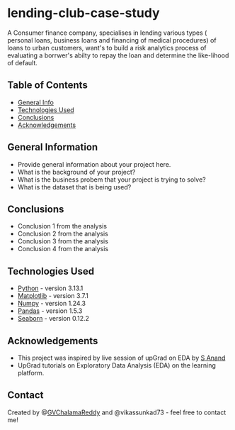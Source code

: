 # lending-club-case-study
A Consumer finance company, specialises in lending various types ( personal loans, business loans and financing of medical procedures) of loans to urban customers, want's to build a risk analytics process of evaluating a borrwer's abilty to repay the loan and determine the like-lihood of default.

## Table of Contents
* [General Info](#general-information)
* [Technologies Used](#technologies-used)
* [Conclusions](#conclusions)
* [Acknowledgements](#acknowledgements)

<!-- You can include any other section that is pertinent to your problem -->

## General Information
- Provide general information about your project here.
- What is the background of your project?
- What is the business probem that your project is trying to solve?
- What is the dataset that is being used?

<!-- You don't have to answer all the questions - just the ones relevant to your project. -->

## Conclusions
- Conclusion 1 from the analysis
- Conclusion 2 from the analysis
- Conclusion 3 from the analysis
- Conclusion 4 from the analysis

<!-- You don't have to answer all the questions - just the ones relevant to your project. -->


## Technologies Used
- [Python](https://www.python.org/) - version 3.13.1
- [Matplotlib](https://matplotlib.org/) - version 3.7.1
- [Numpy](https://numpy.org/) - version 1.24.3
- [Pandas](https://pandas.pydata.org/) - version 1.5.3
- [Seaborn](https://seaborn.pydata.org/) - version 0.12.2

<!-- As the libraries versions keep on changing, it is recommended to mention the version of library used in this project -->

## Acknowledgements
- This project was inspired by live session of upGrad on EDA by [S Anand](https://www.linkedin.com/in/sanand0/)
- UpGrad tutorials on Exploratory Data Analysis (EDA) on the learning platform.


## Contact
Created by @[GVChalamaReddy](https://github.com/GVChalamaReddy) and @vikassunkad73 - feel free to contact me!
